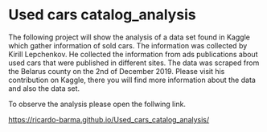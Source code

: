 # Used cars catalog_analysis

The following project will show the analysis of a data set found in Kaggle which gather information of sold cars. The information was collected by Kirill Lepchenkov. He collected the information from ads publications about used cars that were published in different sites. The data was scraped from the Belarus county on the 2nd of December 2019. Please visit his contribution on Kaggle, there you will find more information about the data and also the data set.

To observe the analysis please open the follwing link.

https://ricardo-barma.github.io/Used_cars_catalog_analysis/
